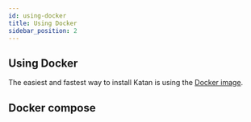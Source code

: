 ```yaml
---
id: using-docker
title: Using Docker
sidebar_position: 2
---
```


## Using Docker
The easiest and fastest way to install Katan is using the 
[Docker image](https://hub.docker.com/repository/docker/katanio/server).

## Docker compose